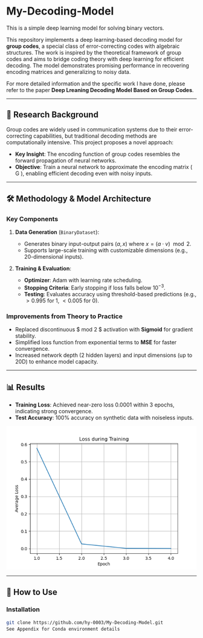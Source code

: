 # My-Decoding-Model
This is a simple deep learning model for solving binary vectors. 

This repository implements a deep learning-based decoding model for **group codes**, a special class of error-correcting codes with algebraic structures. The work is inspired by the theoretical framework of group codes and aims to bridge coding theory with deep learning for efficient decoding. The model demonstrates promising performance in recovering encoding matrices and generalizing to noisy data.

For more detailed information and the specific work I have done, please refer to the paper **Deep Lreaning Decoding Model Based on Group Codes**.

---

## 📖 Research Background
Group codes are widely used in communication systems due to their error-correcting capabilities, but traditional decoding methods are computationally intensive. This project proposes a novel approach:
- **Key Insight**: The encoding function of group codes resembles the forward propagation of neural networks.
- **Objective**: Train a neural network to approximate the encoding matrix \( G \), enabling efficient decoding even with noisy inputs.

---

## 🛠 Methodology & Model Architecture
### Key Components
1. **Data Generation** (`BinaryDataset`):
   - Generates binary input-output pairs $(a, x)$ where $x = (a \cdot v) \mod 2$.
   - Supports large-scale training with customizable dimensions (e.g., 20-dimensional inputs).

2. **Training & Evaluation**:
   - **Optimizer**: Adam with learning rate scheduling.
   - **Stopping Criteria**: Early stopping if loss falls below $10^{-3}$.
   - **Testing**: Evaluates accuracy using threshold-based predictions (e.g., $>0.995$ for 1, $<0.005$ for 0).

### Improvements from Theory to Practice
- Replaced discontinuous $ mod 2 $ activation with **Sigmoid** for gradient stability.
- Simplified loss function from exponential terms to **MSE** for faster convergence.
- Increased network depth (2 hidden layers) and input dimensions (up to 20D) to enhance model capacity.

---

## 📊 Results
- **Training Loss**: Achieved near-zero loss 0.0001 within 3 epochs, indicating strong convergence.
- **Test Accuracy**: 100% accuracy on synthetic data with noiseless inputs.

![Loss Curve](loss_curve.png)

---

## 🚀 How to Use
### Installation
```bash
git clone https://github.com/hy-0003/My-Decoding-Model.git
See Appendix for Conda environment details
